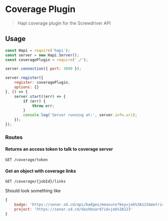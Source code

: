 # Coverage Plugin
> Hapi coverage plugin for the Screwdriver API

## Usage

```javascript
const Hapi = require('hapi');
const server = new Hapi.Server();
const coveragePlugin = require('./');

server.connection({ port: 3000 });

server.register({
    register: coveragePlugin,
    options: {}
}, () => {
    server.start((err) => {
        if (err) {
            throw err;
        }
        console.log('Server running at:', server.info.uri);
    });
});

```

### Routes

#### Returns an access token to talk to coverage server
`GET /coverage/token`

#### Get an object with coverage links

`GET /coverage/{jobId}/links`

Should look something like
```javascript
{
    badge: 'https://sonar.sd.cd/api/badges/measure?key=job%3A123&metric=coverage',
    project: 'https://sonar.sd.cd/dashboard?id=job%3A123'
}
```
